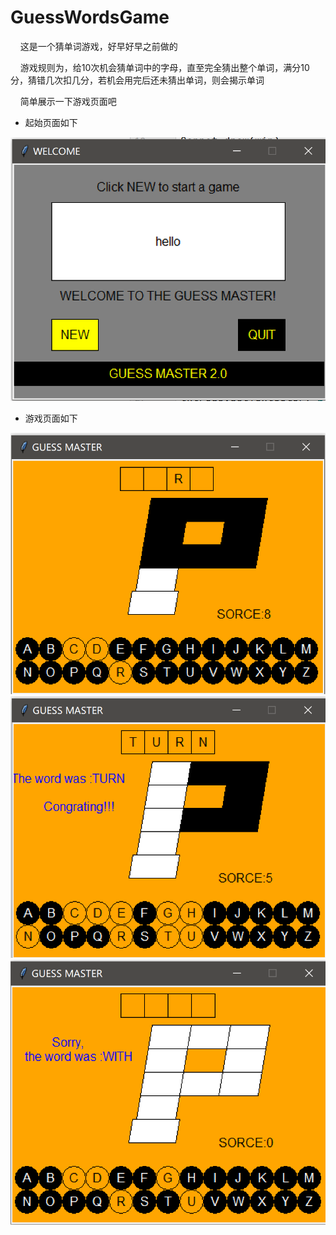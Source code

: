 # GuessWordsGame

     这是一个猜单词游戏，好早好早之前做的

    游戏规则为，给10次机会猜单词中的字母，直至完全猜出整个单词，满分10分，猜错几次扣几分，若机会用完后还未猜出单词，则会揭示单词

    简单展示一下游戏页面吧

- 起始页面如下

<img title="" src="assets/2024-06-18-17-08-07-image.png" alt="" width="670">

- 游戏页面如下

<img title="" src="assets/2024-06-18-17-09-14-image.png" alt="" width="670">

<img title="" src="assets/2024-06-18-17-13-09-image.png" alt="" width="672">

<img title="" src="assets/2024-06-18-17-15-20-image.png" alt="" width="669">
